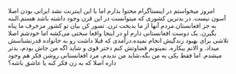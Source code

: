 امروز میخواستم در اینستاگرام محتوا بذارم اما با این اینترنت نشد
ایرانی بودن اصلا آسون نیست. در بدترین کشوری که میتوانست در این قرن وجود داشته باشد هستم.البنه به جز افغانستان.مردم آنها از ما بدبخت ترن.
تصور کن بیان تو کشور مزخرف ما پناه بگیرن.
یک دوست افغانستانی دارم او در اینجا واقعا سختی می‌کشه 
اما خودشم اصلا تلاشی برای بهبود زندگیش انجام نمیده.درآمدی که قبلا داشت رو به خانواده قدرنشناسش میداد. و الانم بیکاره.
نمیتونم قضاوتش کنم دختر قوی و شاید اگه من جاش بودم، بدتر میشدم.
اما فقط یکی به من بگه،شاید من ندیدم، مرد افغانستانی روشن فکر هم وجود داره اصلا که به زن فکر کنه یا عاشق باشه؟

